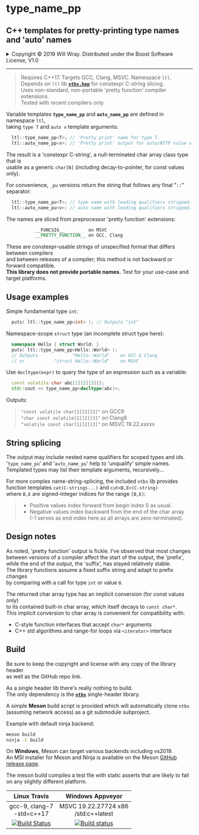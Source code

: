 # type_name_pp

## C++ templates for pretty-printing type names and 'auto' names

<details><summary>Copyright &copy; 2019 Will Wray. Distributed under the Boost Software License, V1.0</summary>

### **Boost Software License** - Version 1.0 - August 17th, 2003

```txt
Permission is hereby granted, free of charge, to any person or organization
obtaining a copy of the software and accompanying documentation covered by
this license (the "Software") to use, reproduce, display, distribute,
execute, and transmit the Software, and to prepare derivative works of the
Software, and to permit third-parties to whom the Software is furnished to
do so, all subject to the following:

The copyright notices in the Software and this entire statement, including
the above license grant, this restriction and the following disclaimer,
must be included in all copies of the Software, in whole or in part, and
all derivative works of the Software, unless such copies or derivative
works are solely in the form of machine-executable object code generated by
a source language processor.

THE SOFTWARE IS PROVIDED "AS IS", WITHOUT WARRANTY OF ANY KIND, EXPRESS OR
IMPLIED, INCLUDING BUT NOT LIMITED TO THE WARRANTIES OF MERCHANTABILITY,
FITNESS FOR A PARTICULAR PURPOSE, TITLE AND NON-INFRINGEMENT. IN NO EVENT
SHALL THE COPYRIGHT HOLDERS OR ANYONE DISTRIBUTING THE SOFTWARE BE LIABLE
FOR ANY DAMAGES OR OTHER LIABILITY, WHETHER IN CONTRACT, TORT OR OTHERWISE,
ARISING FROM, OUT OF OR IN CONNECTION WITH THE SOFTWARE OR THE USE OR OTHER
DEALINGS IN THE SOFTWARE.
```

[![License](https://img.shields.io/badge/license-boost%201.0-blue.svg)](https://www.boost.org/LICENSE_1_0.txt)

Also at [boost.org](http://www.boost.org/LICENSE_1_0.txt) and accompanying file [LICENSE_1_0.txt](LICENSE_1_0.txt)

</details>

----

> Requires C++17. Targets GCC, Clang, MSVC. Namespace `ltl`.  
> Depends on `ltl` lib [**`ntbs.hpp`**](https://github.com/willwray/ntbs) for constexpr C-string slicing.  
> Uses non-standard, non-portable 'pretty function' compiler extensions.  
> Tested with recent compilers only.

Variable templates **`type_name_pp`** and **`auto_name_pp`** are defined in namespace `ltl`,  
taking `type T` and `auto v` template arguments:

```C++
  ltl::type_name_pp<T>; // 'Pretty print' name for type T.
  ltl::auto_name_pp<v>; // 'Pretty print' output for auto/NTTP value v.
```

The result is a 'constexpr C-string', a null-terminated char array class type that is  
usable as a generic `char[N]` (including decay-to-pointer, for const values only).

For convenience, `_pu` versions return the string that follows any final "`::`" separator:

```C++
  ltl::type_name_pu<T>; // type name with leading qualifiers stripped.
  ltl::auto_name_pu<v>; // auto name with leading qualifiers stripped.
```

The names are sliced from preprocessor 'pretty function' extensions:

```C++
           __FUNCSIG__         on MSVC
           __PRETTY_FUNCTION__ on GCC, Clang
```

These are constexpr-usable strings of unspecified format that differs between compilers  
and between releases of a compiler;
this method is not backward or forward compatible.  
**This library does not provide portable names.**
Test for your use-case and target platforms.


## Usage examples

Simple fundamental type `int`:

```C++
  puts( ltl::type_name_pp<int> ); // Outputs "int"
```

Namespace-scope `struct` type (an incomplete struct type here):

```C++
  namespace Hello { struct World; }
  puts( ltl::type_name_pp<Hello::World> );
  // Outputs             "Hello::World"    on GCC & Clang
  // or           "struct Hello::World"    on MSVC
```


Use `decltype(expr)` to query the type of an expression such as a variable:

```C++
  const volatile char abc[1][2][3]{};
  std::cout << type_name_pp<decltype(abc)>;
```

Outputs:  
>`"const volatile char[1][2][3]"`     on GCC9  
>`"char const volatile[1][2][3]"`     on Clang8  
>`"volatile const char[1][2][3]"`     on MSVC 19.22.xxxxx  


## String splicing

The output may include nested name qualifiers for scoped types and ids.  
'`type_name_pu`' and '`auto_name_pu`' help to 'unqualify' simple names.  
Templated types may list their template arguments, recursively...  

For more complex name-string-splicing, the included `ntbs` lib provides  
function templates `cat(C-strings...)` and  `cut<B,E>(C-string)`  
where `B,E` are signed-integer indices for the range `[B,E)`:

>* Positive values index forward from begin index 0 as usual.
>* Negative values index backward from the end of the char array  
(-1 serves as end index here as all arrays are zero-terminated).

## Design notes

As noted, 'pretty function' output is fickle. I've observed that most changes  
between versions of a compiler affect the start of the output, the 'prefix',  
while the end of the output, the 'suffix', has stayed relatively stable.  
The library functions assume a fixed suffix string and adapt to prefix changes  
by comparing with a call for type `int` or value `0`.

The returned char array type has an implicit conversion (for const values only)  
to its contained built-in char array, which itself decays to `const char*`.  
This implicit conversion to char array is convenient for compatibility with:

* C-style   function interfaces that accept `char*` arguments
* C++ std algorithms and range-for loops via `<iterator>` interface

## Build

Be sure to keep the copyright and license with any copy of the library header  
as well as the GitHub repo link.

As a single header lib there's really nothing to build.  
The only dependency is the [**`ntbs`**](https://github.com/willwray/ntbs) single-header library.

A simple **Meson** build script is provided which will automatically clone `ntbs`  
(assuming network access) as a git submodule subproject.

Example with default ninja backend:

```bash
meson build
ninja -C build
```



On **Windows**, Meson can target various backends including vs2019.  
An MSI installer for Meson and Ninja is available on the Meson [GitHub release page](https://github.com/mesonbuild/meson/releases).

The meson build compiles a test file with static asserts that are likely to fail  
on any slightly different platform.

| Linux Travis| Windows Appveyor|
| :---: | :---: |
|gcc-9, clang-7<br>-std=c++17|MSVC 19.22.27724 x86<br>/std:c++latest|
| [![Build Status](https://travis-ci.org/willwray/type_name_pp.svg?branch=master)](https://travis-ci.org/willwray/type_name_pp) | [![Build status](https://ci.appveyor.com/api/projects/status/i77qtb1de21ew5su?svg=true)](https://ci.appveyor.com/project/willwray/type_name_pp) |
